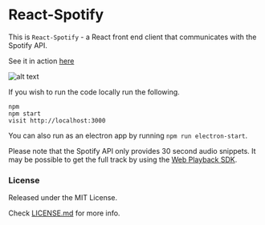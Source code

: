 # React-Spotify 

This is `React-Spotify` - a React front end client that communicates with the Spotify API.

See it in action [here]()

![alt text](  Player/SCR-20241018-igmu.png "Song")



If you wish to run the code locally run the following.

```
npm
npm start
visit http://localhost:3000
```

You can also run as an electron app by running `npm run electron-start`.

Please note that the Spotify API only provides 30 second audio snippets. It may be possible to get the full track by using the [Web Playback SDK](https://beta.developer.spotify.com/documentation/web-playback-sdk/).



### License

Released under the MIT License. 

Check [LICENSE.md]() for more info.

